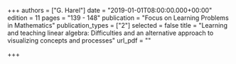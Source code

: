 +++
authors = ["G. Harel"]
date = "2019-01-01T08:00:00.000+00:00"
edition = 11
pages = "139 - 148"
publication = "Focus on Learning Problems in Mathematics"
publication_types = ["2"]
selected = false
title = "Learning and teaching linear algebra: Difficulties and an alternative approach to visualizing concepts and processes"
url_pdf = ""

+++
